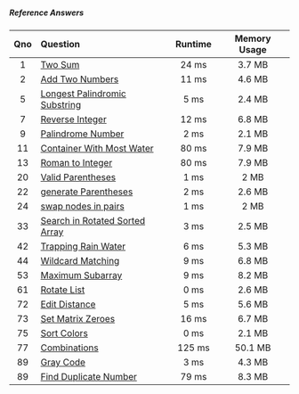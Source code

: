 ##### Reference Answers
|Qno|Question|Runtime|Memory Usage|
|:-:|:-|:-: | :-: | 
|1|[Two Sum](./twosum.go)|24 ms|3.7 MB||
|2|[Add Two Numbers](./addTwoNumbers.go)|11 ms|4.6 MB||
|5|[Longest Palindromic Substring](./longestPalindrome.go)|5 ms|2.4 MB||
|7|[Reverse Integer](./reverseInteger.go)|12 ms|6.8 MB||
|9|[Palindrome Number](./palindrome.go)|2 ms|2.1 MB||
|11|[Container With Most Water](./containerWithMostWater.go)|80 ms|7.9 MB||
|13|[Roman to Integer](./romantointeger.go)|80 ms|7.9 MB||
|20|[Valid Parentheses](./validParen.go)|1 ms|2 MB||
|22|[generate Parentheses](./generateParen.go)|2 ms|2.6 MB||
|24|[swap nodes in pairs](./swapNodes.go)|1 ms|2 MB||
|33|[Search in Rotated Sorted Array](./RotatedSortedArray.go)|3 ms|2.5 MB||
|42|[Trapping Rain Water](./trappingRainwater.go)|6 ms|5.3 MB||
|44|[Wildcard Matching](./wildcardMatching.go)|9 ms|6.8 MB||
|53|[Maximum Subarray](./maxsubarray.go)|9 ms|8.2 MB||
|61|[Rotate List](./rotateList.go)|0 ms|2.6 MB||
|72|[Edit Distance](./editDistance.go)|5 ms|5.6 MB||
|73|[Set Matrix Zeroes](./setZeroes.go)|16 ms|6.7 MB||
|75|[Sort Colors](./sortColors.go)|0 ms|2.1 MB||
|77|[Combinations](./combinations.go)|125 ms|50.1 MB||
|89|[Gray Code](./grayCode.go)|3 ms|4.3 MB||
|89|[Find Duplicate Number](./findDuplicateNumbers.go)|79 ms|8.3 MB||